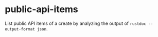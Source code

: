 # public-api-items
List public API items of a create by analyzing the output of `rustdoc --output-format json`.
